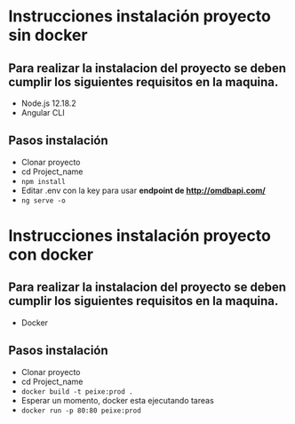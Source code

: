 # Instrucciones instalación proyecto sin docker


## Para realizar la instalacion del proyecto se deben cumplir los siguientes requisitos en la maquina.

* Node.js 12.18.2
* Angular CLI

## Pasos instalación

* Clonar proyecto 
* cd Project_name
* ```npm install```
* Editar .env con la key para usar **endpoint de http://omdbapi.com/** 
* ```ng serve -o```

# Instrucciones instalación proyecto con **docker**


## Para realizar la instalacion del proyecto se deben cumplir los siguientes requisitos en la maquina.

* Docker


## Pasos instalación

* Clonar proyecto 
* cd Project_name
* ```docker build -t peixe:prod .```
* Esperar un momento, docker esta ejecutando tareas
* ```docker run -p 80:80 peixe:prod```
